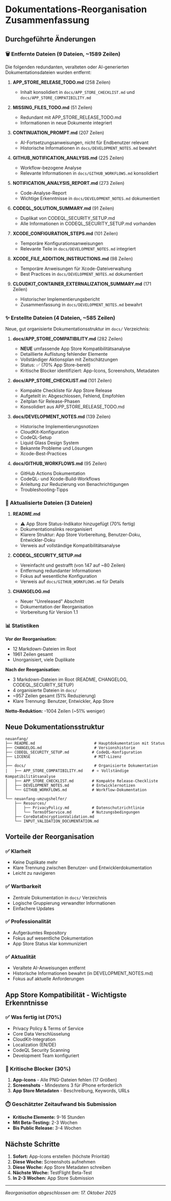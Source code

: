 # Dokumentations-Reorganisation Zusammenfassung

## Durchgeführte Änderungen

### 🗑️ Entfernte Dateien (9 Dateien, ~1589 Zeilen)

Die folgenden redundanten, veralteten oder AI-generierten Dokumentationsdateien wurden entfernt:

1. **APP_STORE_RELEASE_TODO.md** (258 Zeilen)
   - Inhalt konsolidiert in `docs/APP_STORE_CHECKLIST.md` und `docs/APP_STORE_COMPATIBILITY.md`

2. **MISSING_FILES_TODO.md** (51 Zeilen)
   - Redundant mit APP_STORE_RELEASE_TODO.md
   - Informationen in neue Dokumente integriert

3. **CONTINUATION_PROMPT.md** (207 Zeilen)
   - AI-Fortsetzungsanweisungen, nicht für Endbenutzer relevant
   - Historische Informationen in `docs/DEVELOPMENT_NOTES.md` bewahrt

4. **GITHUB_NOTIFICATION_ANALYSIS.md** (225 Zeilen)
   - Workflow-bezogene Analyse
   - Relevante Informationen in `docs/GITHUB_WORKFLOWS.md` konsolidiert

5. **NOTIFICATION_ANALYSIS_REPORT.md** (273 Zeilen)
   - Code-Analyse-Report
   - Wichtige Erkenntnisse in `docs/DEVELOPMENT_NOTES.md` dokumentiert

6. **CODEQL_SOLUTION_SUMMARY.md** (91 Zeilen)
   - Duplikat von CODEQL_SECURITY_SETUP.md
   - Alle Informationen in CODEQL_SECURITY_SETUP.md vorhanden

7. **XCODE_CONFIGURATION_STEPS.md** (101 Zeilen)
   - Temporäre Konfigurationsanweisungen
   - Relevante Teile in `docs/DEVELOPMENT_NOTES.md` integriert

8. **XCODE_FILE_ADDITION_INSTRUCTIONS.md** (98 Zeilen)
   - Temporäre Anweisungen für Xcode-Dateiverwaltung
   - Best Practices in `docs/DEVELOPMENT_NOTES.md` dokumentiert

9. **CLOUDKIT_CONTAINER_EXTERNALIZATION_SUMMARY.md** (171 Zeilen)
   - Historischer Implementierungsbericht
   - Zusammenfassung in `docs/DEVELOPMENT_NOTES.md` bewahrt

### ✨ Erstellte Dateien (4 Dateien, ~585 Zeilen)

Neue, gut organisierte Dokumentationsstruktur im `docs/` Verzeichnis:

1. **docs/APP_STORE_COMPATIBILITY.md** (282 Zeilen)
   - **NEUE** umfassende App Store Kompatibilitätsanalyse
   - Detaillierte Auflistung fehlender Elemente
   - Vollständiger Aktionsplan mit Zeitschätzungen
   - Status: ✅ (70% App Store-bereit)
   - Kritische Blocker identifiziert: App-Icons, Screenshots, Metadaten

2. **docs/APP_STORE_CHECKLIST.md** (101 Zeilen)
   - Kompakte Checkliste für App Store Release
   - Aufgeteilt in: Abgeschlossen, Fehlend, Empfohlen
   - Zeitplan für Release-Phasen
   - Konsolidiert aus APP_STORE_RELEASE_TODO.md

3. **docs/DEVELOPMENT_NOTES.md** (139 Zeilen)
   - Historische Implementierungsnotizen
   - CloudKit-Konfiguration
   - CodeQL-Setup
   - Liquid Glass Design System
   - Bekannte Probleme und Lösungen
   - Xcode-Best-Practices

4. **docs/GITHUB_WORKFLOWS.md** (95 Zeilen)
   - GitHub Actions Dokumentation
   - CodeQL- und Xcode-Build-Workflows
   - Anleitung zur Reduzierung von Benachrichtigungen
   - Troubleshooting-Tipps

### 📝 Aktualisierte Dateien (3 Dateien)

1. **README.md**
   - ⚠️ App Store Status-Indikator hinzugefügt (70% fertig)
   - Dokumentationslinks reorganisiert
   - Klarere Struktur: App Store Vorbereitung, Benutzer-Doku, Entwickler-Doku
   - Verweis auf vollständige Kompatibilitätsanalyse

2. **CODEQL_SECURITY_SETUP.md**
   - Vereinfacht und gestrafft (von 147 auf ~80 Zeilen)
   - Entfernung redundanter Informationen
   - Fokus auf wesentliche Konfiguration
   - Verweis auf `docs/GITHUB_WORKFLOWS.md` für Details

3. **CHANGELOG.md**
   - Neuer "Unreleased" Abschnitt
   - Dokumentation der Reorganisation
   - Vorbereitung für Version 1.1

### 📊 Statistiken

**Vor der Reorganisation:**
- 12 Markdown-Dateien im Root
- 1961 Zeilen gesamt
- Unorganisiert, viele Duplikate

**Nach der Reorganisation:**
- 3 Markdown-Dateien im Root (README, CHANGELOG, CODEQL_SECURITY_SETUP)
- 4 organisierte Dateien in `docs/`
- ~957 Zeilen gesamt (51% Reduzierung)
- Klare Trennung: Benutzer, Entwickler, App Store

**Netto-Reduktion:** -1004 Zeilen (~51% weniger)

## Neue Dokumentationsstruktur

```
neuanfang/
├── README.md                          # Hauptdokumentation mit Status
├── CHANGELOG.md                       # Versionshistorie
├── CODEQL_SECURITY_SETUP.md          # CodeQL-Konfiguration
├── LICENSE                            # MIT-Lizenz
│
├── docs/                              # Organisierte Dokumentation
│   ├── APP_STORE_COMPATIBILITY.md    # ⭐ Vollständige Kompatibilitätsanalyse
│   ├── APP_STORE_CHECKLIST.md        # Kompakte Release-Checkliste
│   ├── DEVELOPMENT_NOTES.md          # Entwicklernotizen
│   └── GITHUB_WORKFLOWS.md           # Workflow-Dokumentation
│
└── neuanfang-umzugshelfer/
    ├── Resources/
    │   ├── PrivacyPolicy.md          # Datenschutzrichtlinie
    │   └── TermsOfService.md         # Nutzungsbedingungen
    ├── CoreDataEncryptionValidation.md
    └── INPUT_VALIDATION_DOCUMENTATION.md
```

## Vorteile der Reorganisation

### ✅ Klarheit
- Keine Duplikate mehr
- Klare Trennung zwischen Benutzer- und Entwicklerdokumentation
- Leicht zu navigieren

### ✅ Wartbarkeit
- Zentrale Dokumentation in `docs/` Verzeichnis
- Logische Gruppierung verwandter Informationen
- Einfachere Updates

### ✅ Professionalität
- Aufgeräumtes Repository
- Fokus auf wesentliche Dokumentation
- App Store Status klar kommuniziert

### ✅ Aktualität
- Veraltete AI-Anweisungen entfernt
- Historische Informationen bewahrt (in DEVELOPMENT_NOTES.md)
- Fokus auf aktuelle Anforderungen

## App Store Kompatibilität - Wichtigste Erkenntnisse

### ✅ Was fertig ist (70%)
- Privacy Policy & Terms of Service
- Core Data Verschlüsselung
- CloudKit-Integration
- Localization (EN/DE)
- CodeQL Security Scanning
- Development Team konfiguriert

### 🔴 Kritische Blocker (30%)
1. **App-Icons** - Alle PNG-Dateien fehlen (17 Größen)
2. **Screenshots** - Mindestens 3 für iPhone erforderlich
3. **App Store Metadaten** - Beschreibung, Keywords, URLs

### ⏱️ Geschätzter Zeitaufwand bis Submission
- **Kritische Elemente:** 9-16 Stunden
- **Mit Beta-Testing:** 2-3 Wochen
- **Bis Public Release:** 3-4 Wochen

## Nächste Schritte

1. **Sofort:** App-Icons erstellen (höchste Priorität)
2. **Diese Woche:** Screenshots aufnehmen
3. **Diese Woche:** App Store Metadaten schreiben
4. **Nächste Woche:** TestFlight Beta-Test
5. **In 2-3 Wochen:** App Store Submission

---

*Reorganisation abgeschlossen am: 17. Oktober 2025*
